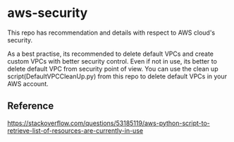 # aws-security
This repo has recommendation and details with respect to AWS cloud's security.

As a best practise, its recommended to delete default VPCs and create custom VPCs with better 
security control. Even if not in use, its better to delete default VPC from security point of view. 
You can use the clean up script(DefaultVPCCleanUp.py) from this repo to delete default VPCs in your AWS account.

## Reference
https://stackoverflow.com/questions/53185119/aws-python-script-to-retrieve-list-of-resources-are-currently-in-use  

